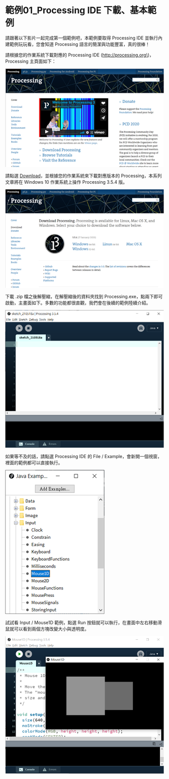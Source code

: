 # 範例01\_Processing IDE 下載、基本範例

請跟著以下影片一起完成第一個範例吧，本範例要取得 Processing IDE 並執行內建範例玩玩看，您會知道 Processing 語言的簡潔與功能豐富，真的很棒！

請根據您的作業系統下載對應的 Processing IDE \(http://processing.org\)，Processing 主頁面如下：

![](../.gitbook/assets/processing_arduino_ex01_01.png)

請點選 [Download](https://processing.org/download/)，並根據您的作業系統來下載對應版本的 Processing，本系列文章將在 Windows 10 作業系統上操作 Processing 3.5.4 版。

![](../.gitbook/assets/processing_arduino_ex01_02.png)

下載 .zip 檔之後解壓縮，在解壓縮後的資料夾找到 Processing.exe，點兩下即可啟動，主畫面如下。多數的功能都很直觀，我們會在後續的範例陸續介紹。

![](../.gitbook/assets/processing_arduino_ex01_03.png)

如果等不及的話，請點選 Processing IDE 的 File / Example，會新開一個視窗，裡面的範例都可以直接執行。 

![](../.gitbook/assets/processing_arduino_ex01_04.png)

試試看 Input / Mouse1D 範例，點選 Run 按鈕就可以執行，在畫面中左右移動滑鼠就可以看到兩個方塊改變大小與透明度。

![](../.gitbook/assets/processing_arduino_ex01_05.png)
